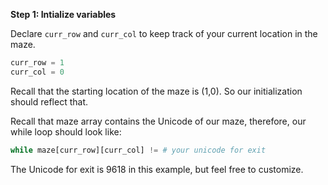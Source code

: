 <!--title={While Loop Explained}-->

<!--badges={Python:10,Algorithms:16}-->

<!--concepts={While Loops}-->

**Step 1: Intialize variables**

Declare `curr_row` and `curr_col` to keep track of your current location in the maze.

```python
curr_row = 1
curr_col = 0 
```

Recall that the starting location of the maze is (1,0). So our initialization should reflect that.

Recall that maze array contains the Unicode of our maze, therefore, our while loop should look like: 

```python
while maze[curr_row][curr_col] != # your unicode for exit
```

The Unicode for exit is 9618 in this example, but feel free to customize.



